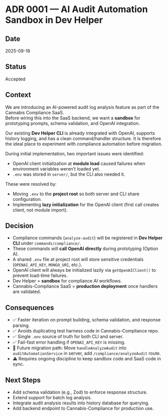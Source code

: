 # ADR 0001 — AI Audit Automation Sandbox in Dev Helper

## Date
2025-09-16  

## Status
Accepted

## Context
We are introducing an AI-powered audit log analysis feature as part of the Cannabis Compliance SaaS.  
Before wiring this into the SaaS backend, we want a **sandbox** for prototyping prompts, schema validation, and OpenAI integration.  

Our existing **Dev Helper CLI** is already integrated with OpenAI, supports history logging, and has a clean command/handler structure. It is therefore the ideal place to experiment with compliance automation before migration.

During initial implementation, two important issues were identified:
- OpenAI client initialization at **module load** caused failures when environment variables weren’t loaded yet.
- `.env` was stored in `server/`, but the CLI also needed it.  

These were resolved by:
- Moving `.env` to the **project root** so both server and CLI share configuration.  
- Implementing **lazy initialization** for the OpenAI client (first call creates client, not module import).  

## Decision
- Compliance commands (`analyze-audit`) will be registered in **Dev Helper CLI** under `commands/compliance/`.  
- These commands will **call OpenAI directly** during prototyping (Option A).  
- A shared `.env` file at project root will store sensitive credentials (`OPENAI_API_KEY`, `MONGO_URI`, etc.).  
- OpenAI client will always be initialized lazily via `getOpenAIClient()` to prevent load-time failures.  
- Dev Helper = **sandbox** for compliance AI workflows.  
- Cannabis-Compliance SaaS = **production deployment** once handlers are validated.  

## Consequences
- ✅ Faster iteration on prompt building, schema validation, and response parsing.  
- ✅ Avoids duplicating test harness code in Cannabis-Compliance repo.  
- ✅ Single `.env` source of truth for both CLI and server.  
- ✅ Fail-fast error handling if `OPENAI_API_KEY` is missing.  
- 🔄 Future migration path: Move `handleAnalyzeAudit` into `auditAutomationService` in server, add `/compliance/analyzeAudit` route.  
- ⚠️ Requires ongoing discipline to keep sandbox code and SaaS code in sync.  

## Next Steps
- Add schema validation (e.g., Zod) to enforce response structure.  
- Extend support for batch log analysis.  
- Integrate audit analysis results into history database for querying.  
- Add backend endpoint to Cannabis-Compliance for production use.
